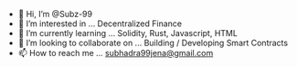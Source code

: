 - 👋 Hi, I’m @Subz-99
- 👀 I’m interested in ... Decentralized Finance
- 🌱 I’m currently learning ... Solidity, Rust, Javascript, HTML
- 💞️ I’m looking to collaborate on ... Building / Developing Smart Contracts
- 📫 How to reach me ... subhadra99jena@gmail.com

<!---
Subz-99/Subz-99 is a ✨ special ✨ repository because its `README.md` (this file) appears on your GitHub profile.
You can click the Preview link to take a look at your changes.
--->
